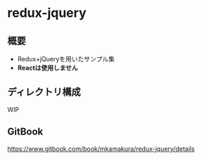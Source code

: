 # redux-jquery

## 概要

- Redux+jQueryを用いたサンプル集
- **Reactは使用しません**

## ディレクトリ構成
WIP

## GitBook
https://www.gitbook.com/book/mkamakura/redux-jquery/details